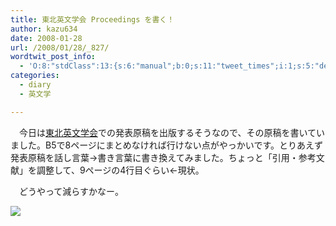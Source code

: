 ```yaml
---
title: 東北英文学会 Proceedings を書く！
author: kazu634
date: 2008-01-28
url: /2008/01/28/_827/
wordtwit_post_info:
  - 'O:8:"stdClass":13:{s:6:"manual";b:0;s:11:"tweet_times";i:1;s:5:"delay";i:0;s:7:"enabled";i:1;s:10:"separation";s:2:"60";s:7:"version";s:3:"3.7";s:14:"tweet_template";b:0;s:6:"status";i:2;s:6:"result";a:0:{}s:13:"tweet_counter";i:2;s:13:"tweet_log_ids";a:1:{i:0;i:3659;}s:9:"hash_tags";a:0:{}s:8:"accounts";a:1:{i:0;s:7:"kazu634";}}'
categories:
  - diary
  - 英文学

---
```

<div class="section">
<p>
    　今日は<a href="http://charles.sal.tohoku.ac.jp/tohoku-eibun.html" onclick="__gaTracker('send', 'event', 'outbound-article', 'http://charles.sal.tohoku.ac.jp/tohoku-eibun.html', '東北英文学会');" target="_blank">東北英文学会</a>での発表原稿を出版するそうなので、その原稿を書いていました。B5で8ページにまとめなければ行けない点がやっかいです。とりあえず発表原稿を話し言葉→書き言葉に書き換えてみました。ちょっと「引用・参考文献」を調整して、9ページの4行目ぐらい←現状。
</p>
  
<p>
    　どうやって減らすかなー。
</p>
  
<p>
<center>
</center>
</p>
  
<p>
<a href="http://flickr.com/photos/moojieturtle/437966244/" onclick="__gaTracker('send', 'event', 'outbound-article', 'http://flickr.com/photos/moojieturtle/437966244/', '');" title="first draft"><img src="http://farm1.static.flickr.com/164/437966244_3d626bab69_m.jpg" /></a>
</p></p>
</div>
